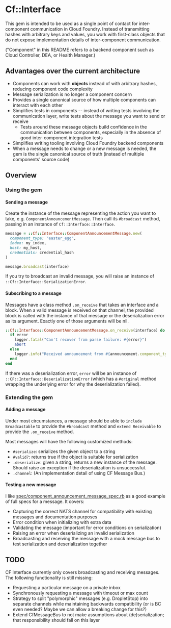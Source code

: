 # Cf::Interface

This gem is intended to be used as a single point of contact for inter-component communication in Cloud Foundry.
Instead of transmitting hashes with arbitrary keys and values, you work with first-class objects that do not expose implementation details of inter-component communication.

("Component" in this README refers to a backend component such as Cloud Controller, DEA, or Health Manager.)

## Advantages over the current architecture

* Components can work with **objects** instead of with arbitrary hashes, reducing component code complexity
* Message serialization is no longer a component concern
* Provides a single canonical source of how multiple components can interact with each other
* Simplifies tests in components -- instead of writing tests involving the communication layer, write tests about the message you want to send or receive
  * Tests around these message objects build confidence in the communication between components, especially in the absence of good inter-component integration tests
* Simplifies writing tooling involving Cloud Foundry backend components
* When a message needs to change or a new message is needed, the gem is the single canonical source of truth (instead of multiple components' source code)

## Overview

### Using the gem

#### Sending a message

Create the instance of the message representing the action you want to take, e.g. `ComponentAnnouncementMessage`.
Then call its `#broadcast` method, passing in an instance of `Cf::Interface::Interface`.

```ruby
message = ::Cf::Interface::ComponentAnnouncementMessage.new(
  component_type: "easter_egg",
  index: my_index,
  host: my_host,
  credentials: credential_hash
)

message.broadcast(interface)
```

If you try to broadcast an invalid message, you will raise an instance of `::Cf::Interface::SerializationError`.

#### Subscribing to a message

Messages have a class method `.on_receive` that takes an interface and a block.
When a valid message is received on that channel, the provided block is called with the instance of that message or the deserialization error as its argument.
Exactly one of those arguments will be nil.

```ruby
::Cf::Interface::ComponentAnnouncementMessage.on_receive(interface) do |announcement, error|
  if error
    logger.fatal("Can't recover from parse failure: #{error}")
    abort
  else
    logger.info("Received announcement from #{announcement.component_type}/#{announcement.index}")
  end
end
```

If there was a deserialization error, `error` will be an instance of `::CF::Interface::DeserializationError` (which has a `#original` method wrapping the underlying error for why the deserialization failed).

### Extending the gem

#### Adding a message

Under most circumstances, a message should be able to `include Broadcastable` to provide the `#broadcast` method and `extend Receivable` to provide the `.on_receive` method.

Most messages will have the following customized methods:

* `#serialize`: serializes the given object to a string
* `#valid?`: returns true if the object is suitable for serialization
* `.deserialize`: given a string, returns a new instance of the message. Should raise an exception if the deserialization is unsuccessful.
* `.channel`: (An implementation detail of using CF Message Bus.)

#### Testing a new message

I like [spec/component_announcement_message_spec.rb](spec/component_announcement_message_spec.rb) as a good example of full specs for a message.
It covers:

* Capturing the correct NATS channel for compatibility with existing messages and documentation purposes
* Error condition when initializing with extra data
* Validating the message (important for error conditions on serialization)
* Raising an error when deserializing an invalid serialization
* Broadcasting and receiving the message with a mock message bus to test serialization and deserialization together

## TODO

CF Interface currently only covers broadcasting and receiving messages.
The following functionality is still missing:

* Requesting a particular message on a private inbox
* Synchronously requesting a message with timeout or max count
* Strategy to split "polymorphic" messages (e.g. DropletStop) into separate channels while maintaining backwards compatibility (or is BC even needed? Maybe we can allow a breaking change for this?)
* Extend CfMessageBus to not make assumptions about (de)serialization; that responsibility should fall on this layer
